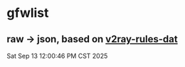 # gfwlist
## raw -> json, based on [v2ray-rules-dat](https://github.com/Loyalsoldier/v2ray-rules-dat)
Sat Sep 13 12:00:46 PM CST 2025


